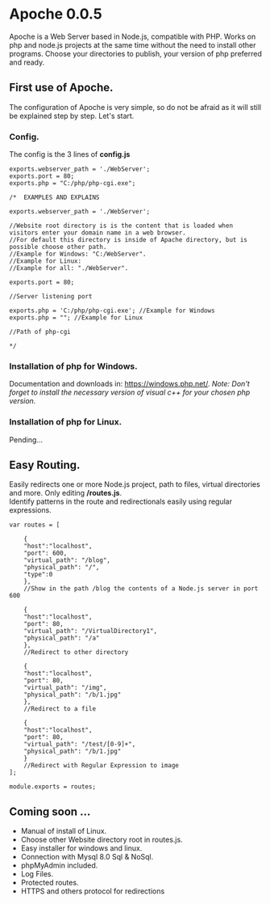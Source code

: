 # Apoche 0.0.5
Apoche is a Web Server based in Node.js, compatible with PHP.
Works on php and node.js projects at the same time without the need to install other programs. Choose your directories to publish, your version of php preferred and ready.

## First use of Apoche.
The configuration of Apoche is very simple, so do not be afraid as it will still be explained step by step. Let's start.  

### Config.
The config is the 3 lines of **config.js**

```
exports.webserver_path = './WebServer';
exports.port = 80;
exports.php = "C:/php/php-cgi.exe";

/*	EXAMPLES AND EXPLAINS

exports.webserver_path = './WebServer';

//Website root directory is is the content that is loaded when visitors enter your domain name in a web browser.
//For default this directory is inside of Apache directory, but is possible choose other path.
//Example for Windows: "C:/WebServer".
//Example for Linux: 
//Example for all: "./WebServer".

exports.port = 80;

//Server listening port

exports.php = 'C:/php/php-cgi.exe'; //Example for Windows
exports.php = ""; //Example for Linux

//Path of php-cgi

*/
```

### Installation of php for Windows.

Documentation and downloads in: https://windows.php.net/.
*Note: Don't forget to install the necessary version of visual c++ for your chosen php version.*

### Installation of php for Linux.

Pending...

## Easy Routing.
Easily redirects one or more Node.js project, path to files, virtual directories and more. Only editing **/routes.js**.  
Identify patterns in the route and redirectionals easily using regular expressions.

```
var routes = [

	{
	"host":"localhost",
	"port": 600,
	"virtual_path": "/blog",
	"physical_path": "/",
	"type":0
	},
	//Show in the path /blog the contents of a Node.js server in port 600

	{
	"host":"localhost",
	"port": 80,
	"virtual_path": "/VirtualDirectory1",
	"physical_path": "/a"
	},
	//Redirect to other directory

	{
	"host":"localhost",
	"port": 80,
	"virtual_path": "/img",
	"physical_path": "/b/1.jpg"
	},
	//Redirect to a file

	{
	"host":"localhost",
	"port": 80,
	"virtual_path": "/test/[0-9]+",
	"physical_path": "/b/1.jpg"
	}
	//Redirect with Regular Expression to image
];

module.exports = routes;
```
## Coming soon ...
* Manual of install of Linux.
* Choose other Website directory root in routes.js.
* Easy installer for windows and linux.
* Connection with Mysql 8.0 Sql & NoSql.
* phpMyAdmin included.
* Log Files.
* Protected routes.
* HTTPS and others protocol for redirections